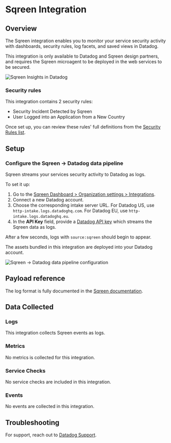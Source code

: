 # Sqreen Integration

## Overview

The Sqreen integration enables you to monitor your service security activity with dashboards, security rules, log facets, and saved views in Datadog.

This integration is only available to Datadog and Sqreen design partners, and requires the Sqreen microagent to be deployed in the web services to be secured.

![Sqreen Insights in Datadog][1]

### Security rules

This integration contains 2 security rules:
* Security Incident Detected by Sqreen
* User Logged into an Application from a New Country

Once set up, you can review these rules' full definitions from the [Security Rules list][2].

## Setup

### Configure the Sqreen -> Datadog data pipeline

Sqreen streams your services security activity to Datadog as logs.

To set it up:

1. Go to the [Sqreen Dashboard > Organization settings > Integrations][3].
2. Connect a new Datadog account.
3. Choose the corresponding intake server URL. For Datadog US, use `http-intake.logs.datadoghq.com`. For Datadog EU, use `http-intake.logs.datadoghq.eu`.
4. In the **API Key** field, provide a [Datadog API key][4] which streams the Sqreen data as logs.

After a few seconds, logs with `source:sqreen` should begin to appear.

The assets bundled in this integration are deployed into your Datadog account.

![Sqreen -> Datadog data pipeline configuration][5]

## Payload reference

The log format is fully documented in the [Sqreen documentation][6].

## Data Collected

### Logs

This integration collects Sqreen events as logs.

### Metrics

No metrics is collected for this integration.

### Service Checks

No service checks are included in this integration.

### Events

No events are collected in this integration.

## Troubleshooting

For support, reach out to [Datadog Support](/help).

[1]: https://raw.githubusercontent.com/DataDog/integrations-extras/master/sqreen/images/sqreen_dashboard_2.png
[2]: https://app.datadoghq.com/security/configuration/rules?sort=rule&query=source%3Asqreen
[3]: https://my.sqreen.com/profile/organization/integrations
[4]: https://app.datadoghq.com/organization-settings/api-keys
[5]: https://raw.githubusercontent.com/DataDog/integrations-extras/master/sqreen/images/sqreen_datadog_configuration.png
[6]: https://docs.sqreen.com/integrations/datadog-integration/

